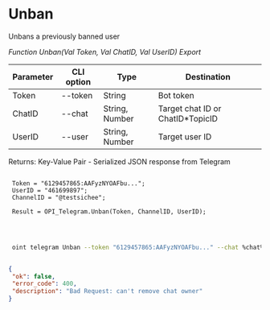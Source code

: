 ﻿---
sidebar_position: 2
---

# Unban
 Unbans a previously banned user


*Function Unban(Val Token, Val ChatID, Val UserID) Export*

 | Parameter | CLI option | Type | Destination |
 |-|-|-|-|
 | Token | --token | String | Bot token |
 | ChatID | --chat | String, Number | Target chat ID or ChatID*TopicID |
 | UserID | --user | String, Number | Target user ID |

 
 Returns: Key-Value Pair - Serialized JSON response from Telegram

```bsl title="Code example"
	
 Token = "6129457865:AAFyzNYOAFbu...";
 UserID = "461699897";
 ChannelID = "@testsichee";
 
 Result = OPI_Telegram.Unban(Token, ChannelID, UserID);

	
```

```sh title="CLI command example"
 
 oint telegram Unban --token "6129457865:AAFyzNYOAFbu..." --chat %chat% --user "461699897"


```


```json title="Result"

{
 "ok": false,
 "error_code": 400,
 "description": "Bad Request: can't remove chat owner"
}

```
